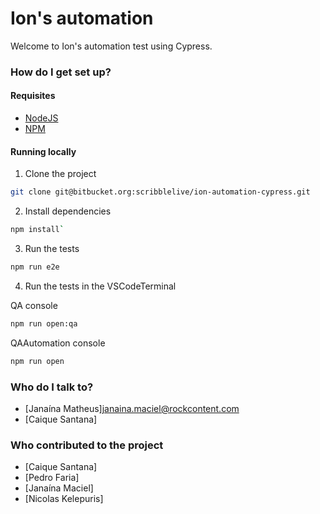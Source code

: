 # Ion's automation #

Welcome to Ion's automation test using Cypress.

### How do I get set up? ###

#### Requisites

* [NodeJS](https://nodejs.org)
* [NPM](https://npmjs.com)

#### Running locally 

1. Clone the project
  ```bash
  git clone git@bitbucket.org:scribblelive/ion-automation-cypress.git
  ```

2. Install dependencies
  ```bash
  npm install`
  ```

3. Run the tests
  ```bash
  npm run e2e
  ```

4. Run the tests in the VSCodeTerminal

QA console
```bash
npm run open:qa  
```

QAAutomation console
```bash
npm run open
```

### Who do I talk to? ###

* [Janaína Matheus]<janaina.maciel@rockcontent.com>
* [Caique Santana]


### Who contributed to the project ###

* [Caique Santana]
* [Pedro Faria]
* [Janaína Maciel]
* [Nicolas Kelepuris]

